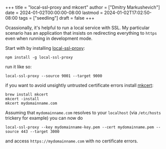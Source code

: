 +++
title = "local-ssl-proxy and mkcert"
author = ["Dmitry Markushevich"]
date = 2024-01-02T00:00:00-08:00
lastmod = 2024-01-02T17:02:50-08:00
tags = ["seedling"]
draft = false
+++

Ocassionally, it's helpful to run a local service with SSL. My particular scenario has an application that insists on redirecting everything to `https` even when running in development mode.

Start with by installing [local-ssl-proxy](https://www.npmjs.com/package/local-ssl-proxy):

```shell
npm install -g local-ssl-proxy
```

run it like so:

```shell
local-ssl-proxy --source 9001 --target 9000
```

if you want to avoid unsightly untrusted certificate errors install [mkcert](https://github.com/FiloSottile/mkcert):

```shell
brew install mkcert
mkcert -install
mkcert mydomainname.com
```

Assuming that `mydomainname.com` resolves to your `localhost` (via `/etc/hosts` trickery for example) you can now do

```shell
local-ssl-proxy --key mydomainname-key.pem --cert mydomainname.pem --source 443 --target 3000
```

and access `https://mydomainname.com` with no certificate errors.
